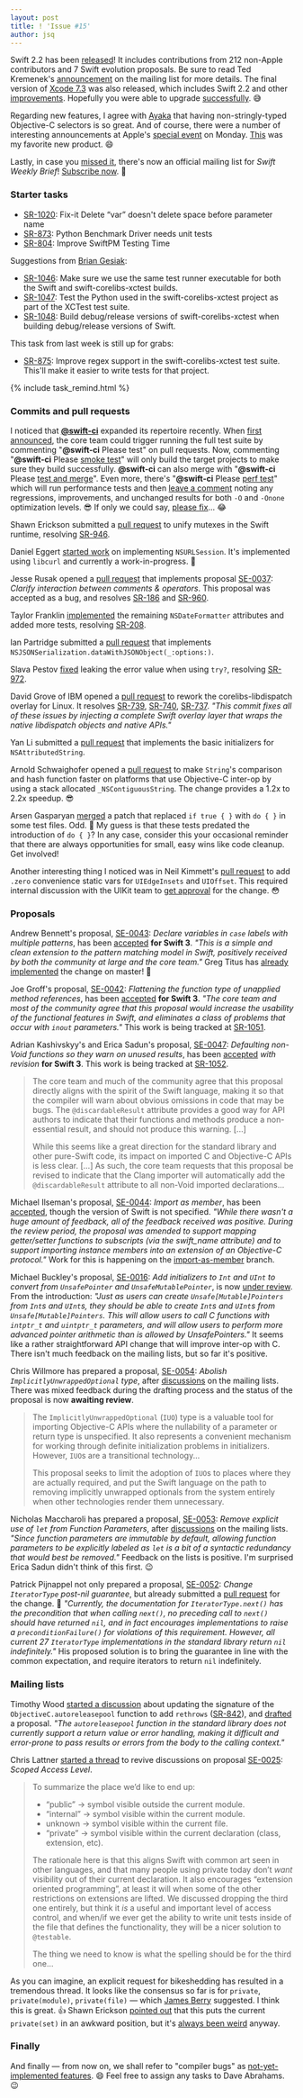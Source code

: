 ```yaml
---
layout: post
title: ! 'Issue #15'
author: jsq
---
```


Swift 2.2 has been [released](https://swift.org/blog/swift-2-2-released/)! It includes contributions from 212 non-Apple contributors and 7 Swift evolution proposals. Be sure to read Ted Kremenek's [announcement](https://lists.swift.org/pipermail/swift-evolution-announce/2016-March/000071.html) on the mailing list for more details. The final version of [Xcode 7.3](https://developer.apple.com/library/mac/releasenotes/DeveloperTools/RN-Xcode/Chapters/xc7_release_notes.html#//apple_ref/doc/uid/TP40001051-CH5-DontLinkElementID_29) was also released, which includes Swift 2.2 and other [improvements](https://twitter.com/Catfish_Man/status/711972673367052288). Hopefully you were able to upgrade [successfully](https://twitter.com/ericasadun/status/712036220818350081). 😅

Regarding new features, I agree with [Ayaka](https://twitter.com/ayanonagon/status/712076521368739840) that having non-stringly-typed Objective-C selectors is so great. And of course, there were a number of interesting announcements at Apple's [special event](http://www.apple.com/apple-events/march-2016/) on Monday. [This](https://twitter.com/stringcode/status/711963672243994625) was my favorite new product. 😄

Lastly, in case you [missed it](https://twitter.com/swiftlybrief/status/711297027276038144), there's now an official mailing list for *Swift Weekly Brief*! [Subscribe now](/subscribe/). 💌

<!--excerpt-->

### Starter tasks

- [SR-1020](https://bugs.swift.org/browse/SR-1020): Fix-it Delete “var” doesn't delete space before parameter name
- [SR-873](https://bugs.swift.org/browse/SR-873): Python Benchmark Driver needs unit tests
- [SR-804](https://bugs.swift.org/browse/SR-804): Improve SwiftPM Testing Time

Suggestions from [Brian Gesiak](https://github.com/SwiftWeekly/swiftweekly.github.io/issues/28):

- [SR-1046](https://bugs.swift.org/browse/SR-1046): Make sure we use the same test runner executable for both the Swift and swift-corelibs-xctest builds.
- [SR-1047](https://bugs.swift.org/browse/SR-1047): Test the Python used in the swift-corelibs-xctest project as part of the XCTest test suite.
- [SR-1048](https://bugs.swift.org/browse/SR-1048): Build debug/release versions of swift-corelibs-xctest when building debug/release versions of Swift.

This task from last week is still up for grabs:

- [SR-875](https://bugs.swift.org/browse/SR-875): Improve regex support in the swift-corelibs-xctest test suite. This'll make it easier to write tests for that project.

{% include task_remind.html %}

### Commits and pull requests

I noticed that [**@swift-ci**](https://github.com/swift-ci) expanded its repertoire recently. When [first announced](https://swift.org/blog/swift-ci/), the core team could trigger running the full test suite by commenting "__@swift-ci__ Please test" on pull requests. Now, commenting "__@swift-ci__ Please [smoke test](https://github.com/apple/swift/pull/1750#issuecomment-199074599)" will only build the target projects to make sure they build successfully. **@swift-ci** can also merge with "__@swift-ci__ Please [test and merge](https://github.com/apple/swift/pull/1764#issuecomment-200186354)". Even more, there's "__@swift-ci__ Please [perf test](https://github.com/apple/swift/pull/1682#issuecomment-199569395)" which will run performance tests and then [leave a comment](https://github.com/apple/swift/pull/1682#issuecomment-199628576) noting any regressions, improvements, and unchanged results for both `-O` and `-Onone` optimization levels. 😎 If only we could say, [please fix](https://github.com/apple/swift/pull/1740#issuecomment-198777108)... 😂

Shawn Erickson submitted a [pull request](https://github.com/apple/swift/pull/1731) to unify mutexes in the Swift runtime, resolving [SR-946](https://bugs.swift.org/browse/SR-946).

Daniel Eggert [started work](https://github.com/apple/swift-corelibs-foundation/pull/299) on implementing `NSURLSession`. It's implemented using `libcurl` and currently a work-in-progress. 👏

Jesse Rusak opened a [pull request](https://github.com/apple/swift/pull/1732) that implements proposal [SE-0037](https://github.com/apple/swift-evolution/blob/master/proposals/0037-clarify-comments-and-operators.md): *Clarify interaction between comments & operators*. This proposal was accepted as a bug, and resolves [SR-186](https://bugs.swift.org/browse/SR-186) and [SR-960](https://bugs.swift.org/browse/SR-960).

Taylor Franklin [implemented](https://github.com/apple/swift-corelibs-foundation/pull/288) the remaining `NSDateFormatter` attributes and added more tests, resolving [SR-208](https://bugs.swift.org/browse/SR-208).

Ian Partridge submitted a [pull request](https://github.com/apple/swift-corelibs-foundation/pull/291) that implements `NSJSONSerialization.dataWithJSONObject(_:options:)`.

Slava Pestov [fixed](https://github.com/apple/swift/commit/ebb8d7392c8f3da07bb299ed0d6a240c0eb07a49) leaking the error value when using `try?`, resolving [SR-972](https://bugs.swift.org/browse/SR-972).

David Grove of IBM opened a [pull request](https://github.com/apple/swift-corelibs-libdispatch/pull/61) to rework the corelibs-libdispatch overlay for Linux. It resolves [SR-739](https://bugs.swift.org/browse/SR-739), [SR-740](https://bugs.swift.org/browse/SR-740), [SR-737](https://bugs.swift.org/browse/SR-737). *"This commit fixes all of these issues by injecting a complete Swift overlay layer that wraps the native libdispatch objects and native APIs."*

Yan Li submitted a [pull request](https://github.com/apple/swift-corelibs-foundation/pull/297) that implements the basic initializers for `NSAttributedString`.

Arnold Schwaighofer opened a [pull request](https://github.com/apple/swift/pull/1797) to make `String`'s comparison and hash function faster on platforms that use Objective-C inter-op by using a stack allocated `_NSContiguousString`. The change provides a 1.2x to 2.2x speedup. 😎

Arsen Gasparyan [merged](https://github.com/apple/swift/pull/1761) a patch that replaced `if true { }` with `do { }` in some test files. Odd. 🤔 My guess is that these tests predated the introduction of `do { }`? In any case, consider this your occasional reminder that there are always opportunities for small, easy wins like code cleanup. Get involved!

Another interesting thing I noticed was in Neil Kimmett's [pull request](https://github.com/apple/swift/pull/1323) to add `.zero` convenience static vars for `UIEdgeInsets` and `UIOffset`. This required internal discussion with the UIKit team to [get approval](https://github.com/apple/swift/pull/1323#issuecomment-199417826) for the change. 😳

### Proposals

Andrew Bennett's proposal, [SE-0043](https://github.com/apple/swift-evolution/blob/master/proposals/0043-declare-variables-in-case-labels-with-multiple-patterns.md): *Declare variables in `case` labels with multiple patterns*, has been [accepted](https://lists.swift.org/pipermail/swift-evolution-announce/2016-March/000073.html) **for Swift 3**. *"This is a simple and clean extension to the pattern matching model in Swift, positively received by both the community at large and the core team."* Greg Titus has [already implemented](https://github.com/apple/swift/pull/1383) the change on master! 👏

Joe Groff's proposal, [SE-0042](https://github.com/apple/swift-evolution/blob/master/proposals/0042-flatten-method-types.md): *Flattening the function type of unapplied method references*, has been [accepted](https://lists.swift.org/pipermail/swift-evolution-announce/2016-March/000074.html) **for Swift 3**. *"The core team and most of the community agree that this proposal would increase the usability of the functional features in Swift, and eliminates a class of problems that occur with `inout` parameters."* This work is being tracked at [SR-1051](https://bugs.swift.org/browse/SR-1051).

Adrian Kashivskyy's and Erica Sadun's proposal, [SE-0047](https://github.com/apple/swift-evolution/blob/master/proposals/0047-nonvoid-warn.md): *Defaulting non-Void functions so they warn on unused results*, has been [accepted](https://lists.swift.org/pipermail/swift-evolution-announce/2016-March/000075.html) *with revision* **for Swift 3**. This work is being tracked at [SR-1052](https://bugs.swift.org/browse/SR-1052).

>The core team and much of the community agree that this proposal directly aligns with the spirit of the Swift language, making it so that the compiler will warn about obvious omissions in code that may be bugs. The `@discardableResult` attribute provides a good way for API authors to indicate that their functions and methods produce a non-essential result, and should not produce this warning. [...]
>
>While this seems like a great direction for the standard library and other pure-Swift code, its impact on imported C and Objective-C APIs is less clear. [...] As such, the core team requests that this proposal be revised to indicate that the Clang importer will automatically add the `@discardableResult` attribute to all non-Void imported declarations...

Michael Ilseman's proposal, [SE-0044](https://github.com/apple/swift-evolution/blob/master/proposals/0044-import-as-member.md): *Import as member*, has been [accepted](https://lists.swift.org/pipermail/swift-evolution-announce/2016-March/000076.html), though the version of Swift is not specified. *"While there wasn't a huge amount of feedback, all of the feedback received was positive. During the review period, the proposal was amended to support mapping getter/setter functions to subscripts (via the swift_name attribute) and to support importing instance members into an extension of an Objective-C protocol."* Work for this is happening on the [import-as-member](https://github.com/apple/swift/tree/import-as-member) branch.

Michael Buckley's proposal, [SE-0016](https://github.com/apple/swift-evolution/blob/master/proposals/0016-initializers-for-converting-unsafe-pointers-to-ints.md): *Add initializers to `Int` and `UInt` to convert from `UnsafePointer` and `UnsafeMutablePointer`*, is now [under review](https://lists.swift.org/pipermail/swift-evolution-announce/2016-March/000072.html). From the introduction: *"Just as users can create `Unsafe[Mutable]Pointers` from `Int`s and `UInt`s, they should be able to create `Int`s and `UInt`s from `Unsafe[Mutable]Pointers`. This will allow users to call C functions with `intptr_t` and `uintptr_t` parameters, and will allow users to perform more advanced pointer arithmetic than is allowed by UnsafePointers."* It seems like a rather straightforward API change that will improve inter-op with C. There isn't much feedback on the mailing lists, but so far it's positive.

Chris Willmore has prepared a proposal, [SE-0054](https://github.com/apple/swift-evolution/blob/master/proposals/0054-abolish-iuo.md): *Abolish `ImplicitlyUnwrappedOptional` type*, after [discussions](https://lists.swift.org/pipermail/swift-evolution/Week-of-Mon-20160314/012752.html) on the mailing lists. There was mixed feedback during the drafting process and the status of the proposal is now **awaiting review**.

>The `ImplicitlyUnwrappedOptional` (`IUO`) type is a valuable tool for importing Objective-C APIs where the nullability of a parameter or return type is unspecified. It also represents a convenient mechanism for working through definite initialization problems in initializers. However, `IUO`s are a transitional technology...
>
>This proposal seeks to limit the adoption of `IUO`s to places where they are actually required, and put the Swift language on the path to removing implicitly unwrapped optionals from the system entirely when other technologies render them unnecessary.

Nicholas Maccharoli has prepared a proposal, [SE-0053](https://github.com/apple/swift-evolution/blob/master/proposals/0053-remove-let-from-function-parameters.md#remove-explicit-use-of-let-from-function-parameters): *Remove explicit use of `let` from Function Parameters*, after [discussions](https://lists.swift.org/pipermail/swift-evolution/Week-of-Mon-20160314/012851.html) on the mailing lists. *"Since function parameters are immutable by default, allowing function parameters to be explicitly labeled as `let` is a bit of a syntactic redundancy that would best be removed."* Feedback on the lists is positive. I'm surprised Erica Sadun didn't think of this first. 😉

Patrick Pijnappel not only prepared a proposal, [SE-0052](https://github.com/apple/swift-evolution/blob/master/proposals/0052-iterator-post-nil-guarantee.md): *Change `IteratorType` post-nil guarantee*, but already submitted a [pull request](https://github.com/apple/swift/pull/1702) for the change. 👏 *"Currently, the documentation for `IteratorType.next()` has the precondition that when calling `next()`, no preceding call to `next()` should have returned `nil`, and in fact encourages implementations to raise a `preconditionFailure()` for violations of this requirement. However, all current 27 `IteratorType` implementations in the standard library return `nil` indefinitely."* His proposed solution is to bring the guarantee in line with the common expectation, and require iterators to return `nil` indefinitely.

### Mailing lists

Timothy Wood [started a discussion](https://lists.swift.org/pipermail/swift-evolution/Week-of-Mon-20160314/013054.html) about updating the signature of the `ObjectiveC.autoreleasepool` function to add `rethrows` ([SR-842](https://bugs.swift.org/browse/SR-842)), and [drafted](https://github.com/apple/swift-evolution/pull/221) a proposal. *"The `autoreleasepool` function in the standard library does not currently support a return value or error handling, making it difficult and error-prone to pass results or errors from the body to the calling context."*

Chris Lattner [started a thread](https://lists.swift.org/pipermail/swift-evolution/Week-of-Mon-20160314/012604.html) to revive discussions on proposal [SE-0025](https://github.com/apple/swift-evolution/blob/master/proposals/0025-scoped-access-level.md): *Scoped Access Level*.

>To summarize the place we’d like to end up:
>
>- “public” -> symbol visible outside the current module.
>- “internal” -> symbol visible within the current module.
>- unknown -> symbol visible within the current file.
>- “private” -> symbol visible within the current declaration (class, extension, etc).
>
>The rationale here is that this aligns Swift with common art seen in other languages, and that many people using private today don’t *want* visibility out of their current declaration.  It also encourages “extension oriented programming”, at least it will when some of the other restrictions on extensions are lifted.  We discussed dropping the third one entirely, but think it *is* a useful and important level of access control, and when/if we ever get the ability to write unit tests inside of the file that defines the functionality, they will be a nicer solution to `@testable`.
>
> The thing we need to know is what the spelling should be for the third one...

As you can imagine, an explicit request for bikeshedding has resulted in a tremendous thread. It looks like the consensus so far is for `private`, `private(module)`, `private(file)` &mdash; which [James Berry](https://lists.swift.org/pipermail/swift-evolution/Week-of-Mon-20160314/012609.html) suggested. I think this is great. 👍 Shawn Erickson [pointed out](https://lists.swift.org/pipermail/swift-evolution/Week-of-Mon-20160314/012635.html) that this puts the current `private(set)` in an awkward position, but it's [always been weird](https://lists.swift.org/pipermail/swift-evolution/Week-of-Mon-20160314/012639.html) anyway.

### Finally

And finally &mdash; from now on, we shall refer to "compiler bugs" as [not-yet-implemented features](https://lists.swift.org/pipermail/swift-evolution/Week-of-Mon-20160321/013095.html). 😄 Feel free to assign any tasks to Dave Abrahams. 😉
